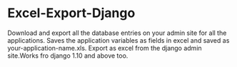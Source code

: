 # Excel-Export-Django
Download and export all the database entries on your admin site for all the applications.
Saves the application variables as fields in excel and saved as your-application-name.xls.
Export as excel from the django admin site.Works fro django 1.10 and above too.
